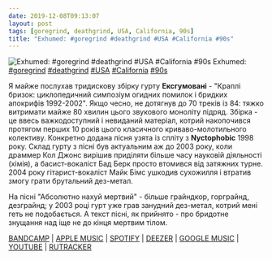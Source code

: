 ```yaml
---
date: 2019-12-08T09:13:07
layout: post
tags: [goregrind, deathgrind, USA, California, 90s]
title: "Exhumed: #goregrind #deathgrind #USA #California #90s"
---
```

![Exhumed: #goregrind #deathgrind #USA #California #90s](https://f4.bcbits.com/img/a3266205496_5.jpg)
Exhumed: [#goregrind](/tags/#goregrind) [#deathgrind](/tags/#deathgrind) [#USA](/tags/#USA) [#California](/tags/#California) [#90s](/tags/#90s)

Я майже послухав тридискову збірку гурту **Ексгумовані** - &quot;Краплі бризок: циклопедичний симпозіум огидних помилок і бридких апокрифів 1992-2002&quot;. Якщо чесно, не дотягнув до 70 треків із 84: тяжко витримати майже 80 хвилин цього звукового моноліту підряд. Збірка - це ввесь важкодоступний і невиданий матеріал, котрий накопочився протягом перших 10 років цього класичного криваво-молотильного колективу. Конкретно додана пісня узята із спліту з **Nyctophobic** 1998 року. Склад гурту з пісні був актуальним аж до 2003 року, коли драммер Кол Джонс вирішив приділяти більше часу науковій діяльності (хімія), а басист-вокаліст Бад Берк просто втомився від затяжних турне. 2004 року гітарист-вокаліст Майк Бімс ушкодив сухожилля і втратив змогу грати брутальний дез-метал.

На пісні &quot;Абсолютно нахуй мертвий&quot; - більше грайндкор, горграйнд, дезграйнд; у 2003 році гурт уже грав занудний дез-метал, котрий мені геть не подобається. А текст пісні, як прийнято - про бридотне знущання над іще не до кінця мертвим тілом.

[BANDCAMP](https://exhumed.bandcamp.com/album/platters-of-splatter) \| [APPLE MUSIC](https://music.apple.com/bn/album/platters-of-splatter/204418935) \| [SPOTIFY](https://open.spotify.com/album/0iPyHX7Xxe2sdTQmk3r5GJ) \| [DEEZER](https://www.deezer.com/album/1004029?utm_source=deezer&amp;utm_content=album-1004029&amp;utm_term=1601611822_1575789094&amp;utm_medium=web) \| [GOOGLE MUSIC](https://play.google.com/music/m/B56cmhdkgfbdg2s2xkrzy5rgjcy?t=Platters_of_Splatter_A_Cyclopedic_Symposium_of_Execrable_Errata_and_Abhorrent_Apocrypha_1992-2002_-_) \| [YOUTUBE](https://www.youtube.com/playlist?list=OLAK5uy_l9gDYqmG5raNezUUyJZm6AZZLnOZLGkeQ) \| [RUTRACKER](https://rutracker.org/forum/viewtopic.php?t=3607322)
